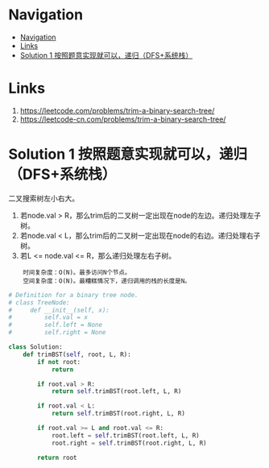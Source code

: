 # Navigation
- [Navigation](#navigation)
- [Links](#links)
- [Solution 1 按照题意实现就可以，递归（DFS+系统栈）](#solution-1-%e6%8c%89%e7%85%a7%e9%a2%98%e6%84%8f%e5%ae%9e%e7%8e%b0%e5%b0%b1%e5%8f%af%e4%bb%a5%e9%80%92%e5%bd%92dfs%e7%b3%bb%e7%bb%9f%e6%a0%88)

# Links
1. https://leetcode.com/problems/trim-a-binary-search-tree/
2. https://leetcode-cn.com/problems/trim-a-binary-search-tree/


# Solution 1 按照题意实现就可以，递归（DFS+系统栈）
二叉搜索树左小右大。
1. 若node.val > R，那么trim后的二叉树一定出现在node的左边。递归处理左子树。
2. 若node.val < L，那么trim后的二叉树一定出现在node的右边。递归处理右子树。
3. 若L <= node.val <= R，那么递归处理左右子树。

```
    时间复杂度：O(N)。最多访问N个节点。
    空间复杂度：O(N)。最糟糕情况下，递归调用的栈的长度是N。
```

```python
# Definition for a binary tree node.
# class TreeNode:
#     def __init__(self, x):
#         self.val = x
#         self.left = None
#         self.right = None

class Solution:
    def trimBST(self, root, L, R):
        if not root:
            return

        if root.val > R:
            return self.trimBST(root.left, L, R)

        if root.val < L:
            return self.trimBST(root.right, L, R)

        if root.val >= L and root.val <= R:
            root.left = self.trimBST(root.left, L, R)
            root.right = self.trimBST(root.right, L, R)

        return root
```